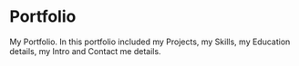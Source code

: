 # Portfolio
My Portfolio. In this portfolio included my Projects, my Skills, my Education details, my Intro and Contact me details.
